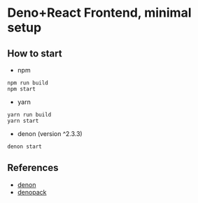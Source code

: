 # Deno+React Frontend, minimal setup

## How to start

* npm
```shell
npm run build
npm start
```

* yarn
```shell
yarn run build
yarn start
```

* denon (version ^2.3.3)
```shell
denon start
```

## References

* [denon](https://deno.land/x/denon@2.3.3)
* [denopack](https://denopack.mod.land/)
